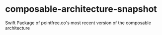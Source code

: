 # composable-architecture-snapshot
Swift Package of pointfree.co's most recent version of the composable architecture
